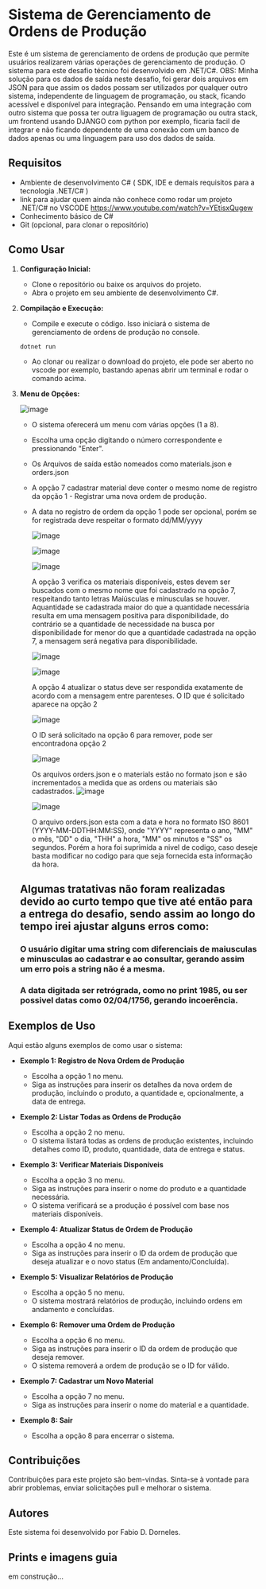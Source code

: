 ﻿# Sistema de Gerenciamento de Ordens de Produção

Este é um sistema de gerenciamento de ordens de produção que permite usuários realizarem várias operações de gerenciamento de produção. O sistema para este desafio técnico foi desenvolvido em .NET/C#.
OBS: Minha solução para os dados de saída neste desafio, foi gerar dois arquivos em JSON para que assim os dados possam ser utilizados por qualquer outro sistema, independente de linguagem de programação, ou stack, ficando acessível e disponível para integração. Pensando em uma integração com outro sistema que possa ter outra liguagem de programação ou outra stack, um frontend usando DJANGO com python por exemplo, ficaria facil de integrar e não ficando dependente de uma conexão com um banco de dados apenas ou uma linguagem para uso dos dados de saída.

## Requisitos

- Ambiente de desenvolvimento C# ( SDK, IDE e demais requisitos para a tecnologia .NET/C# )
- link para ajudar quem ainda não conhece como rodar um projeto .NET/C# no VSCODE https://www.youtube.com/watch?v=YEtisxQugew
- Conhecimento básico de C#
- Git (opcional, para clonar o repositório)

## Como Usar

1. **Configuração Inicial:**
   - Clone o repositório ou baixe os arquivos do projeto.
   - Abra o projeto em seu ambiente de desenvolvimento C#.

2. **Compilação e Execução:**
   - Compile e execute o código. Isso iniciará o sistema de gerenciamento de ordens de produção no console.
   ```shell
   dotnet run
   ```
   - Ao clonar ou realizar o download do projeto, ele pode ser aberto no vscode por exemplo, bastando apenas abrir um terminal e rodar o comando acima.

3. **Menu de Opções:**
   
   
   ![image](https://github.com/fabiodrneles/desafio-junior-ordem-product/assets/42509240/c9326459-da70-4d1d-80f2-6d090385c0d3)
   

   - O sistema oferecerá um menu com várias opções (1 a 8).
   - Escolha uma opção digitando o número correspondente e pressionando "Enter".
   - Os Arquivos de saída estão nomeados como materials.json e orders.json
   - A opção 7 cadastrar material deve conter o mesmo nome de registro da opção 1 - Registrar uma nova ordem de produção.
   - A data no registro de ordem da opção 1 pode ser opcional, porém se for registrada deve respeitar o formato dd/MM/yyyy
     
     ![image](https://github.com/fabiodrneles/desafio-junior-ordem-product/assets/42509240/c7decb3d-ec30-4537-8440-47392ddb09d7)

     ![image](https://github.com/fabiodrneles/desafio-junior-ordem-product/assets/42509240/4b8f2d63-3721-40ad-859e-911b15c36ceb)

     ![image](https://github.com/fabiodrneles/desafio-junior-ordem-product/assets/42509240/58bdfff9-8de6-4995-b0e8-35448140bdb3)
  
     A opção 3 verifica os materiais disponíveis, estes devem ser buscados com o mesmo nome que foi cadastrado na opção 7, respeitando tanto letras Maiúsculas e minusculas se houver. Aquantidade se cadastrada maior do que a quantidade necessária resulta em uma mensagem positiva para disponibilidade, do contrário se a quantidade de necessidade na busca por disponibilidade for menor do que a quantidade cadastrada na opção 7, a mensagem será negativa para disponibilidade.

     ![image](https://github.com/fabiodrneles/desafio-junior-ordem-product/assets/42509240/d598a5b6-4fe3-4584-9452-8481da67397a)

     ![image](https://github.com/fabiodrneles/desafio-junior-ordem-product/assets/42509240/bd2dd30f-15d8-454a-ab9d-0d1b3207b6b3)

     A opção 4 atualizar o status deve ser respondida exatamente de acordo com a mensagem entre parenteses. O ID que é solicitado aparece na opção 2

     ![image](https://github.com/fabiodrneles/desafio-junior-ordem-product/assets/42509240/8398bf27-96f7-405a-8912-f546fc0dd2f1)

     O ID será solicitado na opção 6 para remover, pode ser encontradona opção 2

     ![image](https://github.com/fabiodrneles/desafio-junior-ordem-product/assets/42509240/7584ae3e-dea1-495a-b553-b9666f6b538e)

     Os arquivos orders.json e o materials estão no formato json e são incrementados a medida que as ordens ou materiais são cadastrados.
     ![image](https://github.com/fabiodrneles/desafio-junior-ordem-product/assets/42509240/bd28d1a6-cfcb-4ea1-864e-d9d84bb05d18)

     ![image](https://github.com/fabiodrneles/desafio-junior-ordem-product/assets/42509240/7a11d083-471e-4731-8753-d49d7a50bf1f)

     O arquivo orders.json esta com a data e hora no formato ISO 8601 (YYYY-MM-DDTHH:MM:SS), onde "YYYY" representa o ano, "MM" o mês, "DD" o dia, "THH" a hora, "MM" os minutos e "SS" os segundos. Porém a hora foi suprimida a nivel de codigo, caso deseje basta modificar no codigo para que seja fornecida esta informação da hora.

    ## Algumas tratativas não foram realizadas devido ao curto tempo que tive até então para a entrega do desafio, sendo assim ao longo do tempo irei ajustar alguns erros como:
     ### O usuário digitar uma string com diferenciais de maiusculas e minusculas ao cadastrar e ao consultar, gerando assim um erro pois a string não é a mesma.
     ### A data digitada ser retrógrada, como no print 1985, ou ser possivel datas como 02/04/1756, gerando incoerência.


## Exemplos de Uso

Aqui estão alguns exemplos de como usar o sistema:

- **Exemplo 1: Registro de Nova Ordem de Produção**
   - Escolha a opção 1 no menu.
   - Siga as instruções para inserir os detalhes da nova ordem de produção, incluindo o produto, a quantidade e, opcionalmente, a data de entrega.

- **Exemplo 2: Listar Todas as Ordens de Produção**
   - Escolha a opção 2 no menu.
   - O sistema listará todas as ordens de produção existentes, incluindo detalhes como ID, produto, quantidade, data de entrega e status.

- **Exemplo 3: Verificar Materiais Disponíveis**
   - Escolha a opção 3 no menu.
   - Siga as instruções para inserir o nome do produto e a quantidade necessária.
   - O sistema verificará se a produção é possível com base nos materiais disponíveis.

- **Exemplo 4: Atualizar Status de Ordem de Produção**
   - Escolha a opção 4 no menu.
   - Siga as instruções para inserir o ID da ordem de produção que deseja atualizar e o novo status (Em andamento/Concluída).

- **Exemplo 5: Visualizar Relatórios de Produção**
   - Escolha a opção 5 no menu.
   - O sistema mostrará relatórios de produção, incluindo ordens em andamento e concluídas.

- **Exemplo 6: Remover uma Ordem de Produção**
   - Escolha a opção 6 no menu.
   - Siga as instruções para inserir o ID da ordem de produção que deseja remover.
   - O sistema removerá a ordem de produção se o ID for válido.

- **Exemplo 7: Cadastrar um Novo Material**
   - Escolha a opção 7 no menu.
   - Siga as instruções para inserir o nome do material e a quantidade.

- **Exemplo 8: Sair**
   - Escolha a opção 8 para encerrar o sistema.

## Contribuições

Contribuições para este projeto são bem-vindas. Sinta-se à vontade para abrir problemas, enviar solicitações pull e melhorar o sistema.

## Autores

Este sistema foi desenvolvido por Fabio D. Dorneles.

## Prints e imagens guia
em construção...

